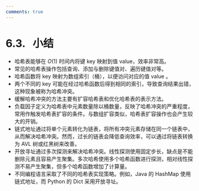 ```yaml
---
comments: true
---
```


# 6.3. &nbsp; 小结

- 哈希表能够在 $O(1)$ 时间内将键 key 映射到值 value，效率非常高。
- 常见的哈希表操作包括查询、添加与删除键值对、遍历键值对等。
- 哈希函数将 key 映射为数组索引（桶），以便访问对应的值 value 。
- 两个不同的 key 可能在经过哈希函数后得到相同的索引，导致查询结果出错，这种现象被称为哈希冲突。
- 缓解哈希冲突的方法主要有扩容哈希表和优化哈希表的表示方法。
- 负载因子定义为哈希表中元素数量除以桶数量，反映了哈希冲突的严重程度，常用作触发哈希表扩容的条件。与数组扩容类似，哈希表扩容操作也会产生较大的开销。
- 链式地址通过将单个元素转化为链表，将所有冲突元素存储在同一个链表中，从而解决哈希冲突。然而，过长的链表会降低查询效率，可以通过将链表转换为 AVL 树或红黑树来改善。
- 开放寻址通过多次探测来解决哈希冲突。线性探测使用固定步长，缺点是不能删除元素且容易产生聚集。多次哈希使用多个哈希函数进行探测，相对线性探测不易产生聚集，但多个哈希函数增加了计算量。
- 不同编程语言采取了不同的哈希表实现策略。例如，Java 的 HashMap 使用链式地址，而 Python 的 Dict 采用开放寻址。

